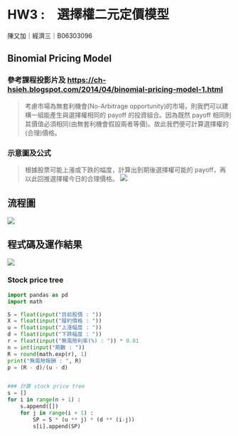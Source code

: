 # HW3 :　選擇權二元定價模型
陳又加｜經濟三｜B06303096 


## Binomial Pricing Model
### 參考課程投影片及 https://ch-hsieh.blogspot.com/2014/04/binomial-pricing-model-1.html
> 考慮市場為無套利機會(No-Arbitrage opportunity)的市場，則我們可以建構一組能產生與選擇權相同的 payoff 的投資組合。因為既然 payoff 相同則其價值必須相同(由無套利機會假設兩者等價)。故此我們便可計算選擇權的(合理)價格。

### 示意圖及公式
> 根據股票可能上漲或下跌的幅度，計算出到期後選擇權可能的 payoff，再以此回推選擇權今日的合理價格。
![](https://i.imgur.com/36r3i2y.png)
 

## 流程圖
![](https://i.imgur.com/Bq8Vaif.png)


## 程式碼及運作結果
![](https://i.imgur.com/FuSoUXU.png)
### Stock price tree
```py
import pandas as pd
import math

S = float(input("目前股價 : "))
X = float(input("履約價格 : "))
u = float(input("上漲幅度 : "))
d = float(input("下跌幅度 : "))
r = float(input("無風險利率(%) : ")) * 0.01
n = int(input("期數 : "))
R = round(math.exp(r), 1)
print("無風險報酬 : ", R)
p = (R - d)/(u - d)


### 計算 stock price tree
s = [] 
for i in range(n + 1) :
    s.append([])
    for j in range(i + 1) :
        SP = S * (u ** j) * (d ** (i-j))
        s[i].append(SP)
```

